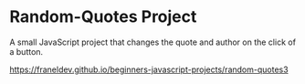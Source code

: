 # Random-Quotes Project

A small JavaScript project that changes the quote and author on the click of a button.

https://franeldev.github.io/beginners-javascript-projects/random-quotes3